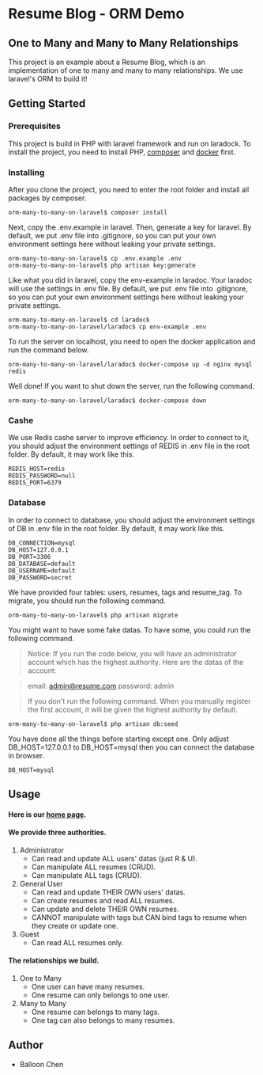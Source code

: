 # Resume Blog - ORM Demo

## One to Many and Many to Many Relationships

This project is an example about a Resume Blog, which is an implementation of one to many and many to many relationships. We use laravel's ORM to build it!

## Getting Started

### Prerequisites

This project is build in PHP with laravel framework and run on laradock. To install the project, you need to install PHP, [composer](https://getcomposer.org) and [docker](https://www.docker.com) first.

### Installing

After you clone the project, you need to enter the root folder and install all packages by composer.

```
orm-many-to-many-on-laravel$ composer install
```

Next, copy the .env.example in laravel. Then, generate a key for laravel. By default, we put .env file into .gitignore, so you can put your own environment settings here without leaking your private settings.

```
orm-many-to-many-on-laravel$ cp .env.example .env
orm-many-to-many-on-laravel$ php artisan key:generate
```

Like what you did in laravel, copy the env-example in laradoc. Your laradoc will use the settings in .env file. By default, we put .env file into .gitignore, so you can put your own environment settings here without leaking your private settings.

```
orm-many-to-many-on-laravel$ cd laradock
orm-many-to-many-on-laravel/laradoc$ cp env-example .env
```

To run the server on localhost, you need to open the docker application and run the command below.

```
orm-many-to-many-on-laravel/laradoc$ docker-compose up -d nginx mysql redis
```

Well done! If you want to shut down the server, run the following command.

```
orm-many-to-many-on-laravel/laradoc$ docker-compose down
```

### Cashe

We use Redis cashe server to improve efficiency. In order to connect to it, you should adjust the environment settings of REDIS in .env file in the root folder. By default, it may work like this.

```
REDIS_HOST=redis
REDIS_PASSWORD=null
REDIS_PORT=6379
```

### Database

In order to connect to database, you should adjust the environment settings of DB in .env file in the root folder. By default, it may work like this.

```
DB_CONNECTION=mysql
DB_HOST=127.0.0.1
DB_PORT=3306
DB_DATABASE=default
DB_USERNAME=default
DB_PASSWORD=secret
```

We have provided four tables: users, resumes, tags and resume_tag. To migrate, you should run the following command.

```
orm-many-to-many-on-laravel$ php artisan migrate
```

You might want to have some fake datas. To have some, you could run the following command.

> Notice: If you run the code below, you will have an administrator account which has the highest authority. Here are the datas of the account:

> email: admin@resume.com
> password: admin

> If you don't run the following command. When you manually register the first account, it will be given the highest authority by default.

```
orm-many-to-many-on-laravel$ php artisan db:seed
```

You have done all the things before starting except one. Only adjust DB_HOST=127.0.0.1 to DB_HOST=mysql then you can connect the database in browser.

```
DB_HOST=mysql
```

## Usage

#### Here is our [home page](http://127.0.0.1).

#### We provide three authorities.

1. Administrator
    * Can read and update ALL users' datas (just R & U).
    * Can manipulate ALL resumes (CRUD).
    * Can manipulate ALL tags (CRUD).
2. General User
    * Can read and update THEIR OWN users' datas.
    * Can create resumes and read ALL resumes.
    * Can update and delete THEIR OWN resumes.
    * CANNOT manipulate with tags but CAN bind tags to resume when they create or update one.
3. Guest
    * Can read ALL resumes only.

#### The relationships we build.

1. One to Many
    * One user can have many resumes.
    * One resume can only belongs to one user.
2. Many to Many
    * One resume can belongs to many tags.
    * One tag can also belongs to many resumes.

## Author

* Balloon Chen